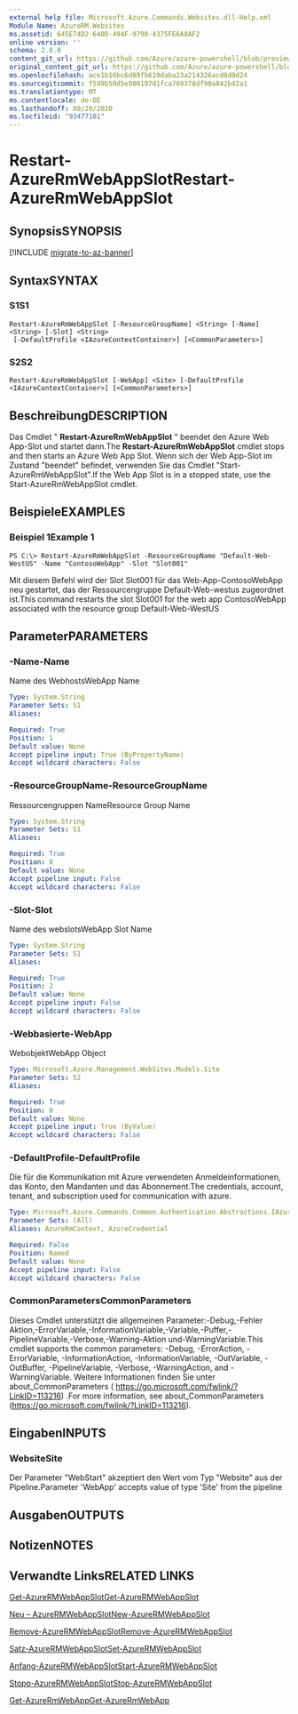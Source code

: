 ```yaml
---
external help file: Microsoft.Azure.Commands.Websites.dll-Help.xml
Module Name: AzureRM.Websites
ms.assetid: 645E74D2-640D-494F-9798-4375FE6A0AF2
online version: ''
schema: 2.0.0
content_git_url: https://github.com/Azure/azure-powershell/blob/preview/src/ResourceManager/Websites/Commands.Websites/help/Restart-AzureRmWebAppSlot.md
original_content_git_url: https://github.com/Azure/azure-powershell/blob/preview/src/ResourceManager/Websites/Commands.Websites/help/Restart-AzureRmWebAppSlot.md
ms.openlocfilehash: ace1b16bc6d89fb619daba23a214326acd8d0d24
ms.sourcegitcommit: f599b50d5e980197d1fca769378df90a842b42a1
ms.translationtype: MT
ms.contentlocale: de-DE
ms.lasthandoff: 08/20/2020
ms.locfileid: "93477101"
---
```

# <span data-ttu-id="8fed9-101">Restart-AzureRmWebAppSlot</span><span class="sxs-lookup"><span data-stu-id="8fed9-101">Restart-AzureRmWebAppSlot</span></span>

## <span data-ttu-id="8fed9-102">Synopsis</span><span class="sxs-lookup"><span data-stu-id="8fed9-102">SYNOPSIS</span></span>

[!INCLUDE [migrate-to-az-banner](../../includes/migrate-to-az-banner.md)]

## <span data-ttu-id="8fed9-103">Syntax</span><span class="sxs-lookup"><span data-stu-id="8fed9-103">SYNTAX</span></span>

### <span data-ttu-id="8fed9-104">S1</span><span class="sxs-lookup"><span data-stu-id="8fed9-104">S1</span></span>
```
Restart-AzureRmWebAppSlot [-ResourceGroupName] <String> [-Name] <String> [-Slot] <String>
 [-DefaultProfile <IAzureContextContainer>] [<CommonParameters>]
```

### <span data-ttu-id="8fed9-105">S2</span><span class="sxs-lookup"><span data-stu-id="8fed9-105">S2</span></span>
```
Restart-AzureRmWebAppSlot [-WebApp] <Site> [-DefaultProfile <IAzureContextContainer>] [<CommonParameters>]
```

## <span data-ttu-id="8fed9-106">Beschreibung</span><span class="sxs-lookup"><span data-stu-id="8fed9-106">DESCRIPTION</span></span>
<span data-ttu-id="8fed9-107">Das Cmdlet " **Restart-AzureRmWebAppSlot** " beendet den Azure Web App-Slot und startet dann.</span><span class="sxs-lookup"><span data-stu-id="8fed9-107">The **Restart-AzureRmWebAppSlot** cmdlet stops and then starts an Azure Web App Slot.</span></span>
<span data-ttu-id="8fed9-108">Wenn sich der Web App-Slot im Zustand "beendet" befindet, verwenden Sie das Cmdlet "Start-AzureRmWebAppSlot".</span><span class="sxs-lookup"><span data-stu-id="8fed9-108">If the Web App Slot is in a stopped state, use the Start-AzureRmWebAppSlot cmdlet.</span></span>

## <span data-ttu-id="8fed9-109">Beispiele</span><span class="sxs-lookup"><span data-stu-id="8fed9-109">EXAMPLES</span></span>

### <span data-ttu-id="8fed9-110">Beispiel 1</span><span class="sxs-lookup"><span data-stu-id="8fed9-110">Example 1</span></span>
```
PS C:\> Restart-AzureRmWebAppSlot -ResourceGroupName "Default-Web-WestUS" -Name "ContosoWebApp" -Slot "Slot001"
```

<span data-ttu-id="8fed9-111">Mit diesem Befehl wird der Slot Slot001 für das Web-App-ContosoWebApp neu gestartet, das der Ressourcengruppe Default-Web-westus zugeordnet ist.</span><span class="sxs-lookup"><span data-stu-id="8fed9-111">This command restarts the slot Slot001 for the web app ContosoWebApp associated with the resource group Default-Web-WestUS</span></span>

## <span data-ttu-id="8fed9-112">Parameter</span><span class="sxs-lookup"><span data-stu-id="8fed9-112">PARAMETERS</span></span>

### <span data-ttu-id="8fed9-113">-Name</span><span class="sxs-lookup"><span data-stu-id="8fed9-113">-Name</span></span>
<span data-ttu-id="8fed9-114">Name des Webhosts</span><span class="sxs-lookup"><span data-stu-id="8fed9-114">WebApp Name</span></span>

```yaml
Type: System.String
Parameter Sets: S1
Aliases: 

Required: True
Position: 1
Default value: None
Accept pipeline input: True (ByPropertyName)
Accept wildcard characters: False
```

### <span data-ttu-id="8fed9-115">-ResourceGroupName</span><span class="sxs-lookup"><span data-stu-id="8fed9-115">-ResourceGroupName</span></span>
<span data-ttu-id="8fed9-116">Ressourcengruppen Name</span><span class="sxs-lookup"><span data-stu-id="8fed9-116">Resource Group Name</span></span>

```yaml
Type: System.String
Parameter Sets: S1
Aliases: 

Required: True
Position: 0
Default value: None
Accept pipeline input: False
Accept wildcard characters: False
```

### <span data-ttu-id="8fed9-117">-Slot</span><span class="sxs-lookup"><span data-stu-id="8fed9-117">-Slot</span></span>
<span data-ttu-id="8fed9-118">Name des webslots</span><span class="sxs-lookup"><span data-stu-id="8fed9-118">WebApp Slot Name</span></span>

```yaml
Type: System.String
Parameter Sets: S1
Aliases: 

Required: True
Position: 2
Default value: None
Accept pipeline input: False
Accept wildcard characters: False
```

### <span data-ttu-id="8fed9-119">-Webbasierte</span><span class="sxs-lookup"><span data-stu-id="8fed9-119">-WebApp</span></span>
<span data-ttu-id="8fed9-120">Webobjekt</span><span class="sxs-lookup"><span data-stu-id="8fed9-120">WebApp Object</span></span>

```yaml
Type: Microsoft.Azure.Management.WebSites.Models.Site
Parameter Sets: S2
Aliases: 

Required: True
Position: 0
Default value: None
Accept pipeline input: True (ByValue)
Accept wildcard characters: False
```

### <span data-ttu-id="8fed9-121">-DefaultProfile</span><span class="sxs-lookup"><span data-stu-id="8fed9-121">-DefaultProfile</span></span>
<span data-ttu-id="8fed9-122">Die für die Kommunikation mit Azure verwendeten Anmeldeinformationen, das Konto, den Mandanten und das Abonnement.</span><span class="sxs-lookup"><span data-stu-id="8fed9-122">The credentials, account, tenant, and subscription used for communication with azure.</span></span>

```yaml
Type: Microsoft.Azure.Commands.Common.Authentication.Abstractions.IAzureContextContainer
Parameter Sets: (All)
Aliases: AzureRmContext, AzureCredential

Required: False
Position: Named
Default value: None
Accept pipeline input: False
Accept wildcard characters: False
```

### <span data-ttu-id="8fed9-123">CommonParameters</span><span class="sxs-lookup"><span data-stu-id="8fed9-123">CommonParameters</span></span>
<span data-ttu-id="8fed9-124">Dieses Cmdlet unterstützt die allgemeinen Parameter:-Debug,-Fehler Aktion,-ErrorVariable,-InformationVariable,-Variable,-Puffer,-PipelineVariable,-Verbose,-Warning-Aktion und-WarningVariable.</span><span class="sxs-lookup"><span data-stu-id="8fed9-124">This cmdlet supports the common parameters: -Debug, -ErrorAction, -ErrorVariable, -InformationAction, -InformationVariable, -OutVariable, -OutBuffer, -PipelineVariable, -Verbose, -WarningAction, and -WarningVariable.</span></span> <span data-ttu-id="8fed9-125">Weitere Informationen finden Sie unter about_CommonParameters ( https://go.microsoft.com/fwlink/?LinkID=113216) .</span><span class="sxs-lookup"><span data-stu-id="8fed9-125">For more information, see about_CommonParameters (https://go.microsoft.com/fwlink/?LinkID=113216).</span></span>

## <span data-ttu-id="8fed9-126">Eingaben</span><span class="sxs-lookup"><span data-stu-id="8fed9-126">INPUTS</span></span>

### <span data-ttu-id="8fed9-127">Website</span><span class="sxs-lookup"><span data-stu-id="8fed9-127">Site</span></span>
<span data-ttu-id="8fed9-128">Der Parameter "WebStart" akzeptiert den Wert vom Typ "Website" aus der Pipeline.</span><span class="sxs-lookup"><span data-stu-id="8fed9-128">Parameter 'WebApp' accepts value of type 'Site' from the pipeline</span></span>

## <span data-ttu-id="8fed9-129">Ausgaben</span><span class="sxs-lookup"><span data-stu-id="8fed9-129">OUTPUTS</span></span>

## <span data-ttu-id="8fed9-130">Notizen</span><span class="sxs-lookup"><span data-stu-id="8fed9-130">NOTES</span></span>

## <span data-ttu-id="8fed9-131">Verwandte Links</span><span class="sxs-lookup"><span data-stu-id="8fed9-131">RELATED LINKS</span></span>

[<span data-ttu-id="8fed9-132">Get-AzureRMWebAppSlot</span><span class="sxs-lookup"><span data-stu-id="8fed9-132">Get-AzureRMWebAppSlot</span></span>](./Get-AzureRMWebAppSlot.md)

[<span data-ttu-id="8fed9-133">Neu – AzureRMWebAppSlot</span><span class="sxs-lookup"><span data-stu-id="8fed9-133">New-AzureRMWebAppSlot</span></span>](./New-AzureRMWebAppSlot.md)

[<span data-ttu-id="8fed9-134">Remove-AzureRMWebAppSlot</span><span class="sxs-lookup"><span data-stu-id="8fed9-134">Remove-AzureRMWebAppSlot</span></span>](./Remove-AzureRMWebAppSlot.md)

[<span data-ttu-id="8fed9-135">Satz-AzureRMWebAppSlot</span><span class="sxs-lookup"><span data-stu-id="8fed9-135">Set-AzureRMWebAppSlot</span></span>](./Set-AzureRMWebAppSlot.md)

[<span data-ttu-id="8fed9-136">Anfang-AzureRMWebAppSlot</span><span class="sxs-lookup"><span data-stu-id="8fed9-136">Start-AzureRMWebAppSlot</span></span>](./Start-AzureRMWebAppSlot.md)

[<span data-ttu-id="8fed9-137">Stopp-AzureRMWebAppSlot</span><span class="sxs-lookup"><span data-stu-id="8fed9-137">Stop-AzureRMWebAppSlot</span></span>](./Stop-AzureRMWebAppSlot.md)

[<span data-ttu-id="8fed9-138">Get-AzureRmWebApp</span><span class="sxs-lookup"><span data-stu-id="8fed9-138">Get-AzureRmWebApp</span></span>](./Get-AzureRmWebApp.md)

